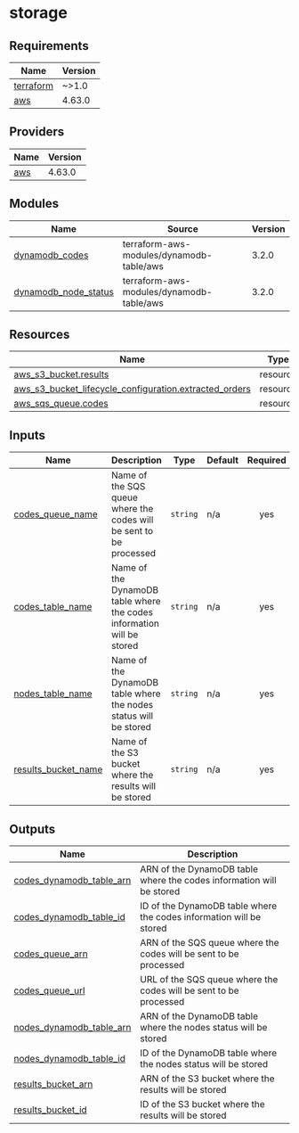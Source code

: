 # storage

<!-- BEGINNING OF PRE-COMMIT-TERRAFORM DOCS HOOK -->
## Requirements

| Name | Version |
|------|---------|
| <a name="requirement_terraform"></a> [terraform](#requirement\_terraform) | ~>1.0 |
| <a name="requirement_aws"></a> [aws](#requirement\_aws) | 4.63.0 |

## Providers

| Name | Version |
|------|---------|
| <a name="provider_aws"></a> [aws](#provider\_aws) | 4.63.0 |

## Modules

| Name | Source | Version |
|------|--------|---------|
| <a name="module_dynamodb_codes"></a> [dynamodb\_codes](#module\_dynamodb\_codes) | terraform-aws-modules/dynamodb-table/aws | 3.2.0 |
| <a name="module_dynamodb_node_status"></a> [dynamodb\_node\_status](#module\_dynamodb\_node\_status) | terraform-aws-modules/dynamodb-table/aws | 3.2.0 |

## Resources

| Name | Type |
|------|------|
| [aws_s3_bucket.results](https://registry.terraform.io/providers/hashicorp/aws/4.63.0/docs/resources/s3_bucket) | resource |
| [aws_s3_bucket_lifecycle_configuration.extracted_orders](https://registry.terraform.io/providers/hashicorp/aws/4.63.0/docs/resources/s3_bucket_lifecycle_configuration) | resource |
| [aws_sqs_queue.codes](https://registry.terraform.io/providers/hashicorp/aws/4.63.0/docs/resources/sqs_queue) | resource |

## Inputs

| Name | Description | Type | Default | Required |
|------|-------------|------|---------|:--------:|
| <a name="input_codes_queue_name"></a> [codes\_queue\_name](#input\_codes\_queue\_name) | Name of the SQS queue where the codes will be sent to be processed | `string` | n/a | yes |
| <a name="input_codes_table_name"></a> [codes\_table\_name](#input\_codes\_table\_name) | Name of the DynamoDB table where the codes information will be stored | `string` | n/a | yes |
| <a name="input_nodes_table_name"></a> [nodes\_table\_name](#input\_nodes\_table\_name) | Name of the DynamoDB table where the nodes status will be stored | `string` | n/a | yes |
| <a name="input_results_bucket_name"></a> [results\_bucket\_name](#input\_results\_bucket\_name) | Name of the S3 bucket where the results will be stored | `string` | n/a | yes |

## Outputs

| Name | Description |
|------|-------------|
| <a name="output_codes_dynamodb_table_arn"></a> [codes\_dynamodb\_table\_arn](#output\_codes\_dynamodb\_table\_arn) | ARN of the DynamoDB table where the codes information will be stored |
| <a name="output_codes_dynamodb_table_id"></a> [codes\_dynamodb\_table\_id](#output\_codes\_dynamodb\_table\_id) | ID of the DynamoDB table where the codes information will be stored |
| <a name="output_codes_queue_arn"></a> [codes\_queue\_arn](#output\_codes\_queue\_arn) | ARN of the SQS queue where the codes will be sent to be processed |
| <a name="output_codes_queue_url"></a> [codes\_queue\_url](#output\_codes\_queue\_url) | URL of the SQS queue where the codes will be sent to be processed |
| <a name="output_nodes_dynamodb_table_arn"></a> [nodes\_dynamodb\_table\_arn](#output\_nodes\_dynamodb\_table\_arn) | ARN of the DynamoDB table where the nodes status will be stored |
| <a name="output_nodes_dynamodb_table_id"></a> [nodes\_dynamodb\_table\_id](#output\_nodes\_dynamodb\_table\_id) | ID of the DynamoDB table where the nodes status will be stored |
| <a name="output_results_bucket_arn"></a> [results\_bucket\_arn](#output\_results\_bucket\_arn) | ARN of the S3 bucket where the results will be stored |
| <a name="output_results_bucket_id"></a> [results\_bucket\_id](#output\_results\_bucket\_id) | ID of the S3 bucket where the results will be stored |
<!-- END OF PRE-COMMIT-TERRAFORM DOCS HOOK -->
